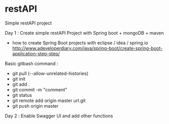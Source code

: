 # restAPI
Simple restAPI project

Day 1 : 
Create simple restAPI Project with Spring boot + mongoDB + maven 
- how to create Spring Boot projects with eclipse / idea / spring.io
http://www.adeveloperdiary.com/java/spring-boot/create-spring-boot-application-step-step/

Basic gitbash command :
- git pull (--allow-unrelated-histories)
- git init
- git add .
- git commit -m "comment"
- git status
- git remote add origin master url.git
- git push origin master

Day 2 : 
Enable Swagger UI and add other functions
